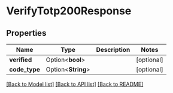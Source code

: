 # VerifyTotp200Response

## Properties

Name | Type | Description | Notes
------------ | ------------- | ------------- | -------------
**verified** | Option<**bool**> |  | [optional]
**code_type** | Option<**String**> |  | [optional]

[[Back to Model list]](../README.md#documentation-for-models) [[Back to API list]](../README.md#documentation-for-api-endpoints) [[Back to README]](../README.md)


